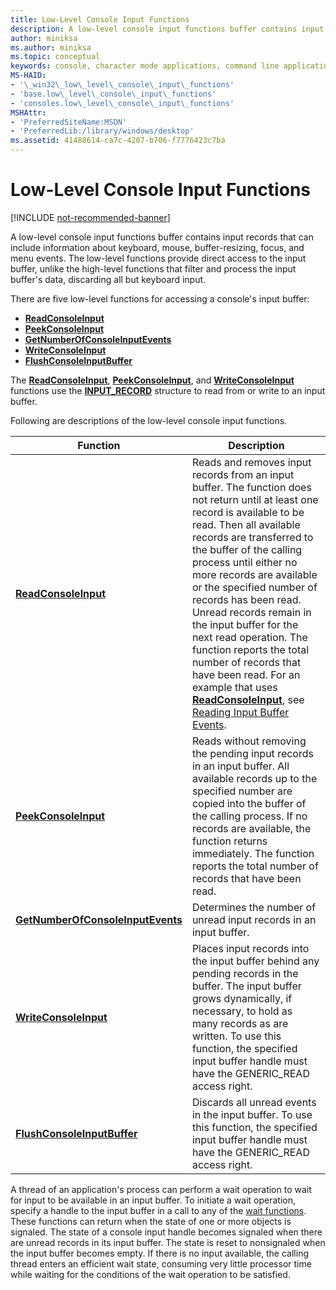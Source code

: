 ```yaml
---
title: Low-Level Console Input Functions
description: A low-level console input functions buffer contains input records that can include information about keyboard, mouse, buffer-resizing, focus, and menu events.
author: miniksa
ms.author: miniksa
ms.topic: conceptual
keywords: console, character mode applications, command line applications, terminal applications, console api
MS-HAID:
- '\_win32\_low\_level\_console\_input\_functions'
- 'base.low\_level\_console\_input\_functions'
- 'consoles.low\_level\_console\_input\_functions'
MSHAttr:
- 'PreferredSiteName:MSDN'
- 'PreferredLib:/library/windows/desktop'
ms.assetid: 41488614-ca7c-4207-b706-f7776423c7ba
---
```


# Low-Level Console Input Functions

[!INCLUDE [not-recommended-banner](./includes/not-recommended-banner.md)]

A low-level console input functions buffer contains input records that can include information about keyboard, mouse, buffer-resizing, focus, and menu events. The low-level functions provide direct access to the input buffer, unlike the high-level functions that filter and process the input buffer's data, discarding all but keyboard input.

There are five low-level functions for accessing a console's input buffer:

- [**ReadConsoleInput**](readconsoleinput.md)
- [**PeekConsoleInput**](peekconsoleinput.md)
- [**GetNumberOfConsoleInputEvents**](getnumberofconsoleinputevents.md)
- [**WriteConsoleInput**](writeconsoleinput.md)
- [**FlushConsoleInputBuffer**](flushconsoleinputbuffer.md)

The [**ReadConsoleInput**](readconsoleinput.md), [**PeekConsoleInput**](peekconsoleinput.md), and [**WriteConsoleInput**](writeconsoleinput.md) functions use the [**INPUT\_RECORD**](input-record-str.md) structure to read from or write to an input buffer.

Following are descriptions of the low-level console input functions.


| Function                                                               | Description                                                                                                                                                                                                                                                                                                                                                                                                                                                                                                                                                                                                |
|------------------------------------------------------------------------|------------------------------------------------------------------------------------------------------------------------------------------------------------------------------------------------------------------------------------------------------------------------------------------------------------------------------------------------------------------------------------------------------------------------------------------------------------------------------------------------------------------------------------------------------------------------------------------------------------|
| [**ReadConsoleInput**](readconsoleinput.md)                           | Reads and removes input records from an input buffer. The function does not return until at least one record is available to be read. Then all available records are transferred to the buffer of the calling process until either no more records are available or the specified number of records has been read. Unread records remain in the input buffer for the next read operation. The function reports the total number of records that have been read. For an example that uses [**ReadConsoleInput**](readconsoleinput.md), see [Reading Input Buffer Events](reading-input-buffer-events.md). |
| [**PeekConsoleInput**](peekconsoleinput.md)                           | Reads without removing the pending input records in an input buffer. All available records up to the specified number are copied into the buffer of the calling process. If no records are available, the function returns immediately. The function reports the total number of records that have been read.                                                                                                                                                                                                                                                                                              |
| [**GetNumberOfConsoleInputEvents**](getnumberofconsoleinputevents.md) | Determines the number of unread input records in an input buffer.                                                                                                                                                                                                                                                                                                                                                                                                                                                                                                                                          |
| [**WriteConsoleInput**](writeconsoleinput.md)                         | Places input records into the input buffer behind any pending records in the buffer. The input buffer grows dynamically, if necessary, to hold as many records as are written. To use this function, the specified input buffer handle must have the GENERIC\_READ access right.                                                                                                                                                                                                                                                                                                                           |
| [**FlushConsoleInputBuffer**](flushconsoleinputbuffer.md)             | Discards all unread events in the input buffer. To use this function, the specified input buffer handle must have the GENERIC\_READ access right.                                                                                                                                                                                                                                                                                                                                                                                                                                                          |




A thread of an application's process can perform a wait operation to wait for input to be available in an input buffer. To initiate a wait operation, specify a handle to the input buffer in a call to any of the [wait functions](https://msdn.microsoft.com/library/windows/desktop/ms687069). These functions can return when the state of one or more objects is signaled. The state of a console input handle becomes signaled when there are unread records in its input buffer. The state is reset to nonsignaled when the input buffer becomes empty. If there is no input available, the calling thread enters an efficient wait state, consuming very little processor time while waiting for the conditions of the wait operation to be satisfied.









